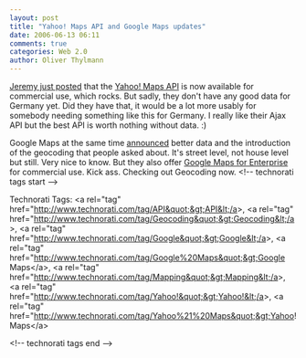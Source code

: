 ```yaml
---
layout: post
title: "Yahoo! Maps API and Google Maps updates"
date: 2006-06-13 06:11
comments: true
categories: Web 2.0
author: Oliver Thylmann
---
```









[Jeremy just posted](http://jeremy.zawodny.com/blog/archives/006893.html) that the [Yahoo! Maps API](http://developer.yahoo.com/maps/) is now available for commercial use, which rocks. But sadly, they don't have any good data for Germany yet. Did they have that, it would be a lot more usably for somebody needing something like this for Germany. I really like their Ajax API but the best API is worth nothing without data. :)

Google Maps at the same time [announced](http://googleblog.blogspot.com/2006/06/happy-birthday-google-earth.html) better data and the introduction of the geocoding that people asked about. It's street level, not house level but still. Very nice to know. But they also offer [Google Maps for Enterprise](http://www.google.com/enterprise/maps/) for commercial use. Kick ass. Checking out Geocoding now.
&lt;!-- technorati tags start --&gt;

Technorati Tags: &lt;a rel=&quot;tag&quot; href=&quot;http://www.technorati.com/tag/API&quot;&gt;API&lt;/a&gt;, &lt;a rel=&quot;tag&quot; href=&quot;http://www.technorati.com/tag/Geocoding&quot;&gt;Geocoding&lt;/a&gt;, &lt;a rel=&quot;tag&quot; href=&quot;http://www.technorati.com/tag/Google&quot;&gt;Google&lt;/a&gt;, &lt;a rel=&quot;tag&quot; href=&quot;http://www.technorati.com/tag/Google%20Maps&quot;&gt;Google Maps&lt;/a&gt;, &lt;a rel=&quot;tag&quot; href=&quot;http://www.technorati.com/tag/Mapping&quot;&gt;Mapping&lt;/a&gt;, &lt;a rel=&quot;tag&quot; href=&quot;http://www.technorati.com/tag/Yahoo!&quot;&gt;Yahoo!&lt;/a&gt;, &lt;a rel=&quot;tag&quot; href=&quot;http://www.technorati.com/tag/Yahoo%21%20Maps&quot;&gt;Yahoo! Maps&lt;/a&gt;

&lt;!-- technorati tags end --&gt;


